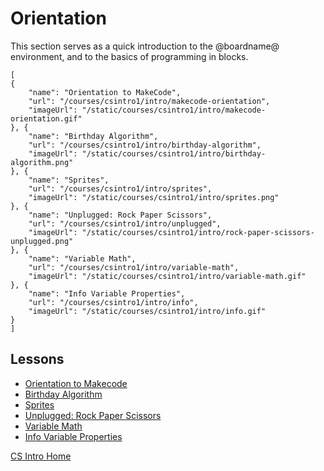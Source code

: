 # Orientation

This section serves as a quick introduction to the @boardname@ environment, and to the basics of programming in blocks.

```codecard
[
{
    "name": "Orientation to MakeCode",
    "url": "/courses/csintro1/intro/makecode-orientation",
    "imageUrl": "/static/courses/csintro1/intro/makecode-orientation.gif"
}, {
    "name": "Birthday Algorithm",
    "url": "/courses/csintro1/intro/birthday-algorithm",
    "imageUrl": "/static/courses/csintro1/intro/birthday-algorithm.png"
}, {
    "name": "Sprites",
    "url": "/courses/csintro1/intro/sprites",
    "imageUrl": "/static/courses/csintro1/intro/sprites.png"
}, {
    "name": "Unplugged: Rock Paper Scissors",
    "url": "/courses/csintro1/intro/unplugged",
    "imageUrl": "/static/courses/csintro1/intro/rock-paper-scissors-unplugged.png"
}, {
    "name": "Variable Math",
    "url": "/courses/csintro1/intro/variable-math",
    "imageUrl": "/static/courses/csintro1/intro/variable-math.gif"
}, {
    "name": "Info Variable Properties",
    "url": "/courses/csintro1/intro/info",
    "imageUrl": "/static/courses/csintro1/intro/info.gif"
}
]
```

## Lessons

* [Orientation to Makecode](/courses/csintro1/intro/makecode-orientation)
* [Birthday Algorithm](/courses/csintro1/intro/birthday-algorithm)
* [Sprites](/courses/csintro1/intro/sprites)
* [Unplugged: Rock Paper Scissors](/courses/csintro1/intro/unplugged)
* [Variable Math](/courses/csintro1/intro/variable-math)
* [Info Variable Properties](/courses/csintro1/intro/info)


[CS Intro Home](/courses/csintro1)

